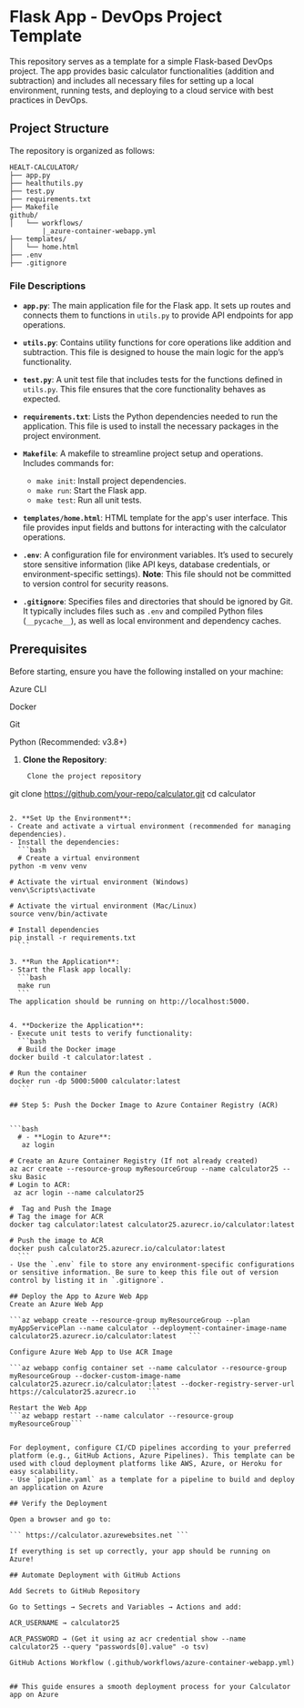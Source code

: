 # Flask App - DevOps Project Template

This repository serves as a template for a simple Flask-based DevOps project. The app provides basic calculator functionalities (addition and subtraction) and includes all necessary files for setting up a local environment, running tests, and deploying to a cloud service with best practices in DevOps.

## Project Structure

The repository is organized as follows:

```plaintext
HEALT-CALCULATOR/
├── app.py
├── healthutils.py
├── test.py
├── requirements.txt
├── Makefile
github/
│   └── workflows/
        |_azure-container-webapp.yml
├── templates/
│   └── home.html
├── .env
├── .gitignore
```

### File Descriptions

- **`app.py`**: The main application file for the Flask app. It sets up routes and connects them to functions in `utils.py` to provide API endpoints for app operations.

- **`utils.py`**: Contains utility functions for core operations like addition and subtraction. This file is designed to house the main logic for the app’s functionality.

- **`test.py`**: A unit test file that includes tests for the functions defined in `utils.py`. This file ensures that the core functionality behaves as expected.

- **`requirements.txt`**: Lists the Python dependencies needed to run the application. This file is used to install the necessary packages in the project environment.

- **`Makefile`**: A makefile to streamline project setup and operations. Includes commands for:
  - `make init`: Install project dependencies.
  - `make run`: Start the Flask app.
  - `make test`: Run all unit tests.

- **`templates/home.html`**: HTML template for the app's user interface. This file provides input fields and buttons for interacting with the calculator operations.

- **`.env`**: A configuration file for environment variables. It’s used to securely store sensitive information (like API keys, database credentials, or environment-specific settings). **Note**: This file should not be committed to version control for security reasons.

- **`.gitignore`**: Specifies files and directories that should be ignored by Git. It typically includes files such as `.env` and compiled Python files (`__pycache__`), as well as local environment and dependency caches.

## Prerequisites

Before starting, ensure you have the following installed on your machine:

Azure CLI

Docker

Git

Python (Recommended: v3.8+)

1. **Clone the Repository**:
   ```bash
    Clone the project repository
git clone https://github.com/your-repo/calculator.git
cd calculator
   ```

2. **Set Up the Environment**:
   - Create and activate a virtual environment (recommended for managing dependencies).
   - Install the dependencies:
     ```bash
     # Create a virtual environment
python -m venv venv

# Activate the virtual environment (Windows)
venv\Scripts\activate

# Activate the virtual environment (Mac/Linux)
source venv/bin/activate

# Install dependencies
pip install -r requirements.txt
     ```

3. **Run the Application**:
   - Start the Flask app locally:
     ```bash
     make run
     ```
The application should be running on http://localhost:5000.


4. **Dockerize the Application**:
   - Execute unit tests to verify functionality:
     ```bash
     # Build the Docker image
docker build -t calculator:latest .

# Run the container
docker run -dp 5000:5000 calculator:latest
     ```

## Step 5: Push the Docker Image to Azure Container Registry (ACR)


```bash
     # - **Login to Azure**:
      az login 

# Create an Azure Container Registry (If not already created)
az acr create --resource-group myResourceGroup --name calculator25 --sku Basic
# Login to ACR:
    az acr login --name calculator25

#  Tag and Push the Image
# Tag the image for ACR
docker tag calculator:latest calculator25.azurecr.io/calculator:latest

# Push the image to ACR
docker push calculator25.azurecr.io/calculator:latest
     ```
  - Use the `.env` file to store any environment-specific configurations or sensitive information. Be sure to keep this file out of version control by listing it in `.gitignore`.

## Deploy the App to Azure Web App
Create an Azure Web App

   ```az webapp create --resource-group myResourceGroup --plan myAppServicePlan --name calculator --deployment-container-image-name calculator25.azurecr.io/calculator:latest   ```

 Configure Azure Web App to Use ACR Image

   ```az webapp config container set --name calculator --resource-group myResourceGroup --docker-custom-image-name calculator25.azurecr.io/calculator:latest --docker-registry-server-url https://calculator25.azurecr.io   ```

 Restart the Web App
```az webapp restart --name calculator --resource-group myResourceGroup```


For deployment, configure CI/CD pipelines according to your preferred platform (e.g., GitHub Actions, Azure Pipelines). This template can be used with cloud deployment platforms like AWS, Azure, or Heroku for easy scalability.
  - Use `pipeline.yaml` as a template for a pipeline to build and deploy an application on Azure

## Verify the Deployment

Open a browser and go to:

``` https://calculator.azurewebsites.net ```

If everything is set up correctly, your app should be running on Azure!

## Automate Deployment with GitHub Actions

Add Secrets to GitHub Repository

Go to Settings → Secrets and Variables → Actions and add:

ACR_USERNAME → calculator25

ACR_PASSWORD → (Get it using az acr credential show --name calculator25 --query "passwords[0].value" -o tsv)

 GitHub Actions Workflow (.github/workflows/azure-container-webapp.yml)


## This guide ensures a smooth deployment process for your Calculator app on Azure 
